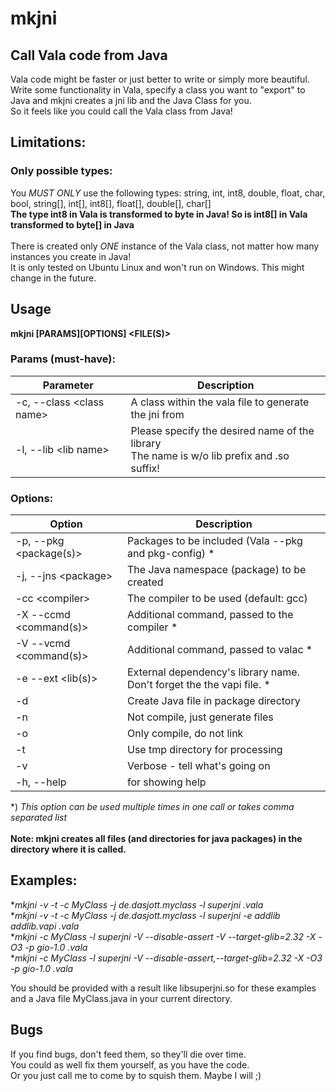 # mkjni

## Call Vala code from Java

Vala code might be faster or just better to write or simply more beautiful.<br/>
Write some functionality in Vala, specify a class you want to "export" to Java and mkjni creates a jni lib and the Java Class for you.<br/>
So it feels like you could call the Vala class from Java!<br/>

## Limitations:
### Only possible types:
You *MUST ONLY* use the following types: string, int, int8, double, float, char, bool, string[], int[], int8[], float[], double[], char[]<br/>
**The type int8 in Vala is transformed to byte in Java! So is int8[] in Vala transformed to byte[] in Java**<br/>
<br/>
There is created only *ONE* instance of the Vala class, not matter how many instances you create in Java!<br/>
It is only tested on Ubuntu Linux and won't run on Windows. This might change in the future.<br/>

## Usage
  **mkjni [PARAMS][OPTIONS] &lt;FILE(S)&gt;**

### Params (must-have):

Parameter                      | Description
------------------------------ | -----------------------------------------------------
-c, --class &lt;class name&gt; | A class within the vala file to generate the jni from
-l, --lib &lt;lib name&gt;     | Please specify the desired name of the library<br/>The name is w/o lib prefix and .so suffix!

### Options:

Option                         | Description
------------------------------ | ----------------------------------------------------
-p, --pkg &lt;package(s)&gt;   | Packages to be included (Vala --pkg and pkg-config) &#42;
-j, --jns &lt;package&gt;      | The Java namespace (package) to be created
-cc &lt;compiler&gt;           | The compiler to be used (default: gcc)
-X --ccmd &lt;command(s)&gt;   | Additional command, passed to the compiler &#42;
-V --vcmd &lt;command(s)&gt;   | Additional command, passed to valac &#42;
-e --ext &lt;lib(s)&gt;        | External dependency's library name. Don't forget the the vapi file. &#42;
-d                             | Create Java file in package directory
-n                             | Not compile, just generate files
-o                             | Only compile, do not link
-t                             | Use tmp directory for processing
-v                             | Verbose - tell what's going on
-h, --help                     | for showing help

&#42;) *This option can be used multiple times in one call or takes comma separated list*<br/>
<br/>
**Note: mkjni creates all files (and directories for java packages) in the directory where it is called.**

## Examples:
  **mkjni -v -t -c MyClass -j de.dasjott.myclass -l superjni *.vala**<br/>
  **mkjni -v -t -c MyClass -j de.dasjott.myclass -l superjni -e addlib addlib.vapi *.vala**<br/>
  **mkjni -c MyClass -l superjni -V --disable-assert -V --target-glib=2.32 -X -O3 -p gio-1.0 *.vala**<br/>
  **mkjni -c MyClass -l superjni -V --disable-assert,--target-glib=2.32 -X -O3 -p gio-1.0 *.vala**<br/>

You should be provided with a result like libsuperjni.so for these examples and a Java file MyClass.java in your current directory.

## Bugs
If you find bugs, don't feed them, so they'll die over time.<br/>
You could as well fix them yourself, as you have the code.<br/>
Or you just call me to come by to squish them. Maybe I will ;)<br/>
